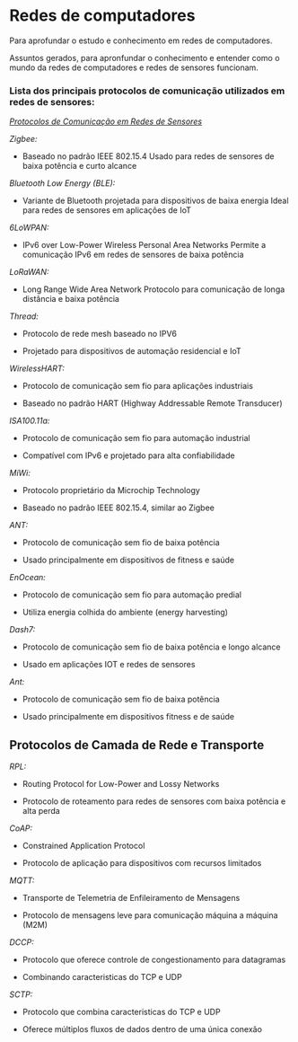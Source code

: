 # Redes de computadores
Para aprofundar o estudo e conhecimento em redes de computadores.

Assuntos gerados, para apronfundar o conhecimento e entender como o mundo da redes de computadores e redes de sensores funcionam.

### Lista dos principais protocolos de comunicação utilizados em redes de sensores:

*[Protocolos de Comunicação em Redes de Sensores](https://github.com/franAnder/Redes-de-computadores/wiki/Redes-De-Sensores)*

*Zigbee:*

* Baseado no padrão IEEE 802.15.4 Usado para redes de sensores de baixa potência e curto alcance

*Bluetooth Low Energy (BLE):*

* Variante de Bluetooth projetada para dispositivos de baixa energia Ideal para redes de sensores em aplicações de IoT

*6LoWPAN:*

* IPv6 over Low-Power Wireless Personal Area Networks Permite a comunicação IPv6 em redes de sensores de baixa potência

*LoRaWAN:*

* Long Range Wide Area Network Protocolo para comunicação de longa distância e baixa potência

*Thread:*

* Protocolo de rede mesh baseado no IPV6

* Projetado para dispositivos de automação residencial e IoT

*WirelessHART:*

* Protocolo de comunicação sem fio para aplicações industriais

* Baseado no padrão HART (Highway Addressable Remote Transducer)

*ISA100.11a:*
* Protocolo de comunicação sem fio para automação industrial

* Compatível com IPv6 e projetado para alta confiabilidade

*MiWi:*
* Protocolo proprietário da Microchip Technology

* Baseado no padrão IEEE 802.15.4, similar ao Zigbee

*ANT:*
* Protocolo de comunicação sem fio de baixa potência

* Usado principalmente em dispositivos de fitness e saúde

*EnOcean:*
* Protocolo de comunicação sem fio para automação predial

* Utiliza energia colhida do ambiente (energy harvesting)

*Dash7:*
* Protocolo de comunicação sem fio de baixa potência e longo alcance

* Usado em aplicações IOT e redes de sensores 

*Ant:*
* Protocolo de comunicação sem fio de baixa potência

* Usado principalmente em dispositivos fitness e de saúde

## Protocolos de Camada de Rede e Transporte

*RPL:* 
* Routing Protocol for Low-Power and Lossy Networks
  
* Protocolo de roteamento para redes de sensores com baixa potência e alta perda

*CoAP:*
* Constrained Application Protocol
  
* Protocolo de aplicação para dispositivos com recursos limitados

*MQTT:*
* Transporte de Telemetria de Enfileiramento de Mensagens

* Protocolo de mensagens leve para comunicação máquina a máquina (M2M)

*DCCP:*
* Protocolo que oferece controle de congestionamento para datagramas

* Combinando caracteristicas do TCP e UDP 

*SCTP:*
* Protocolo que combina caracteristicas do TCP e UDP

* Oferece múltiplos fluxos de dados dentro de uma única conexão
